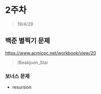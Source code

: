 # 2주차
> 19/4/29

## 백준 별찍기 문제
https://www.acmicpc.net/workbook/view/20

> /Beakjoon_Star


### 보너스 문제
- resursion

